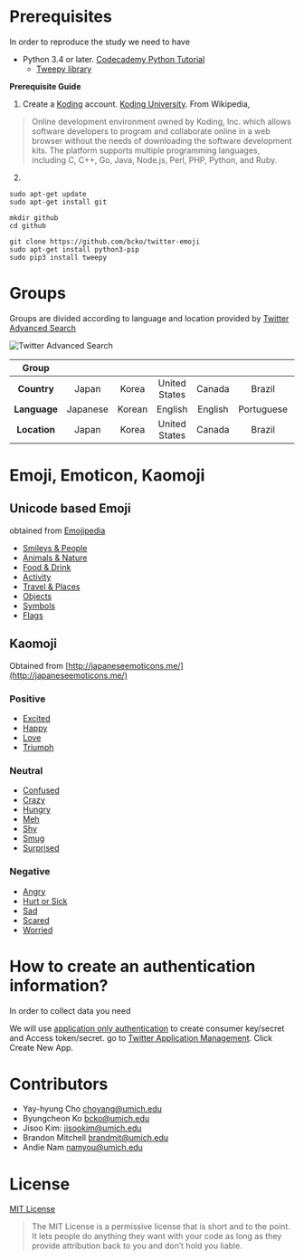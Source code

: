
# Prerequisites
In order to reproduce the study we need to have
* Python 3.4 or later. [Codecademy Python Tutorial](https://www.codecademy.com/learn/python)
  * [Tweepy library](http://www.tweepy.org/) 


**Prerequisite Guide**

1. Create a [Koding](https://koding.com/R/bcko) account. [Koding University](http://learn.koding.com/). 
From Wikipedia,

> Online development environment owned by Koding, Inc. which allows software developers to program and collaborate online in a web browser without the needs of downloading the software development kits. The platform supports multiple programming languages, including C, C++, Go, Java, Node.js, Perl, PHP, Python, and Ruby.
2. 

```
sudo apt-get update
sudo apt-get install git

mkdir github
cd github

git clone https://github.com/bcko/twitter-emoji
sudo apt-get install python3-pip
sudo pip3 install tweepy
```

# Groups
Groups are divided according to language and location provided by [Twitter Advanced Search](https://twitter.com/search-advanced)

![Twitter Advanced Search](https://raw.githubusercontent.com/bcko/twitter-emoji/master/Readme-Image/twitter%20advanced%20search%20highlighted.PNG)

| Group        |          |        |               |         |            |         |
|:------------:|:--------:|:------:|:-------------:|:-------:|:----------:|:-------:|
| **Country**  | Japan    | Korea  | United States | Canada  | Brazil     | Mexico  |
| **Language** | Japanese | Korean | English       | English | Portuguese | Spanish |
| **Location** | Japan    | Korea  | United States | Canada  | Brazil     | Mexico  |


# Emoji, Emoticon, Kaomoji

## Unicode based Emoji 
obtained from [Emojipedia](emojipedia.org)
* [Smileys & People](http://emojipedia.org/people/)
* [Animals & Nature](http://emojipedia.org/nature/)
* [Food & Drink](http://emojipedia.org/food-drink/)
* [Activity](http://emojipedia.org/activity/)
* [Travel & Places](http://emojipedia.org/travel-places/)
* [Objects](http://emojipedia.org/objects/)
* [Symbols](http://emojipedia.org/symbols/)
* [Flags](http://emojipedia.org/flags/)

## Kaomoji
Obtained from [http://japaneseemoticons.me/](http://japaneseemoticons.me/)
### Positive
* [Excited](http://japaneseemoticons.me/excited-emoticons/)
* [Happy](http://japaneseemoticons.me/happy-emoticons/)
* [Love](http://japaneseemoticons.me/love-emoticons/)
* [Triumph](http://japaneseemoticons.me/triumph-emoticons/)

### Neutral
* [Confused](http://japaneseemoticons.me/confused-emoticons/)
* [Crazy](http://japaneseemoticons.me/confused-emoticons/)
* [Hungry](http://japaneseemoticons.me/confused-emoticons/)
* [Meh](http://japaneseemoticons.me/meh-emoticons/)
* [Shy](http://japaneseemoticons.me/shy-emoticons/)
* [Smug](http://japaneseemoticons.me/smug-emoticons/)
* [Surprised](http://japaneseemoticons.me/surprised-emoticons/)

### Negative
* [Angry](http://japaneseemoticons.me/angry-emoticons/)
* [Hurt or Sick](http://japaneseemoticons.me/hurt-or-sick-emoticons/)
* [Sad](http://japaneseemoticons.me/sad-emoticons/)
* [Scared](http://japaneseemoticons.me/scared-emoticons/)
* [Worried](http://japaneseemoticons.me/worried-emoticons/)

# How to create an authentication information?
In order to collect data you need 

We will use [application only authentication](https://dev.twitter.com/oauth/application-only) to create consumer key/secret and Access token/secret. 
go to [Twitter Application Management](https://apps.twitter.com). Click Create New App.


# Contributors
* Yay-hyung Cho choyang@umich.edu
* Byungcheon Ko bcko@umich.edu
* Jisoo Kim: jisookim@umich.edu
* Brandon Mitchell brandmit@umich.edu
* Andie Nam namyou@umich.edu

# License
[MIT License](https://github.com/bcko/twitter_emoji/blob/master/LICENSE)
> The MIT License is a permissive license that is short and to the point. It lets people do anything they want with your code as long as they provide attribution back to you and don’t hold you liable.
